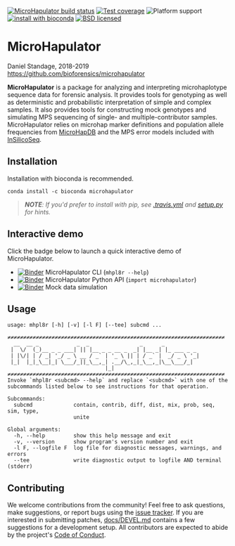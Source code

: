 [![MicroHapulator build status][travisbadge]](https://travis-ci.org/bioforensics/MicroHapulator)
[![Test coverage][codecovbadge]](https://codecov.io/github/bioforensics/MicroHapulator)
![Platform support][platformbadge]
[![install with bioconda][biocondabadge]](http://bioconda.github.io/recipes/microhapulator/README.html)
[![BSD licensed][licensebadge]](https://github.com/bioforensics/MicroHapDB/blob/master/LICENSE.txt)

# MicroHapulator

Daniel Standage, 2018-2019  
https://github.com/bioforensics/microhapulator

**MicroHapulator** is a package for analyzing and interpreting microhaplotype sequence data for forensic analysis.
It provides tools for genotyping as well as deterministic and probabilistic interpretation of simple and complex samples.
It also provides tools for constructing mock genotypes and simulating MPS sequencing of single- and multiple-contributor samples.
MicroHapulator relies on microhap marker definitions and population allele frequencies from [MicroHapDB](https://github.com/bioforensics/microhapdb) and the MPS error models included with [InSilicoSeq](https://github.com/HadrienG/InSilicoSeq/).


## Installation

Installation with bioconda is recommended.

```
conda install -c bioconda microhapulator
```

> ***NOTE**: If you'd prefer to install with pip, see [.travis.yml](.travis.yml) and [setup.py](setup.py) for hints.*


## Interactive demo

Click the badge below to launch a quick interactive demo of MicroHapulator.

- [![Binder][binderbadge]](https://mybinder.org/v2/gh/bioforensics/MicroHapulator/master?filepath=binder%2Fdemo-cli.ipynb) MicroHapulator CLI (`mhpl8r --help`) 
- [![Binder][binderbadge]](https://mybinder.org/v2/gh/bioforensics/MicroHapulator/master?filepath=binder%2Fdemo-api.ipynb) MicroHapulator Python API (`import microhapulator`)
- [![Binder][binderbadge]](https://mybinder.org/v2/gh/bioforensics/MicroHapulator/master?filepath=binder%2Fdemo-sim.ipynb) Mock data simulation


## Usage

```
usage: mhpl8r [-h] [-v] [-l F] [--tee] subcmd ...

≠≠≠≠≠≠≠≠≠≠≠≠≠≠≠≠≠≠≠≠≠≠≠≠≠≠≠≠≠≠≠≠≠≠≠≠≠≠≠≠≠≠≠≠≠≠≠≠≠≠≠≠≠≠≠≠≠≠≠≠≠≠≠≠≠≠≠≠≠
  __  __ _            _  _                _      _
 |  \/  (_)__ _ _ ___| || |__ _ _ __ _  _| |__ _| |_ ___ _ _
 | |\/| | / _| '_/ _ \ __ / _` | '_ \ || | / _` |  _/ _ \ '_|
 |_|  |_|_\__|_| \___/_||_\__,_| .__/\_,_|_\__,_|\__\___/_|
                               |_|
≠≠≠≠≠≠≠≠≠≠≠≠≠≠≠≠≠≠≠≠≠≠≠≠≠≠≠≠≠≠≠≠≠≠≠≠≠≠≠≠≠≠≠≠≠≠≠≠≠≠≠≠≠≠≠≠≠≠≠≠≠≠≠≠≠≠≠≠≠
Invoke `mhpl8r <subcmd> --help` and replace `<subcmd>` with one of the
subcommands listed below to see instructions for that operation.

Subcommands:
  subcmd             contain, contrib, diff, dist, mix, prob, seq, sim, type,
                     unite

Global arguments:
  -h, --help         show this help message and exit
  -v, --version      show program's version number and exit
  -l F, --logfile F  log file for diagnostic messages, warnings, and errors
  --tee              write diagnostic output to logfile AND terminal (stderr)

```


## Contributing

We welcome contributions from the community!
Feel free to ask questions, make suggestions, or report bugs using the [issue tracker](https://github.com/bioforensics/MicroHapulator/issues).
If you are interested in submitting patches, [docs/DEVEL.md](docs/DEVEL.md) contains a few suggestions for a development setup.
All contributors are expected to abide by the project's [Code of Conduct](docs/CONDUCT.md).


[travisbadge]: https://img.shields.io/travis/bioforensics/MicroHapulator.svg
[codecovbadge]: https://img.shields.io/codecov/c/github/bioforensics/MicroHapulator.svg
[licensebadge]: https://img.shields.io/badge/license-BSD-blue.svg
[biocondabadge]: https://img.shields.io/badge/install%20with-bioconda-brightgreen.svg?style=flat
[binderbadge]: https://mybinder.org/badge_logo.svg
[platformbadge]: https://img.shields.io/badge/Platforms-linux--64%2Cosx--64-orange.svg
